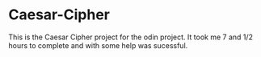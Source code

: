 # Caesar-Cipher

This is the Caesar Cipher project for the odin project. It took me 7 and 1/2 hours to complete and with some help was sucessful.
